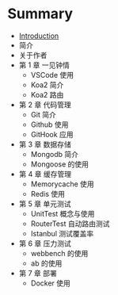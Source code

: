 # Summary

* [Introduction](README.md)
* 简介
* 关于作者
* 第 1 章  一见钟情
   * VSCode  使用
   * Koa2  简介
   * Koa2  路由
* 第 2 章  代码管理
   * Git  简介
   * Github  使用
   * GitHook 应用
* 第 3 章  数据存储
   * Mongodb  简介
   * Mongoose 的使用
* 第 4 章  缓存管理
   * Memorycache  使用
   * Redis  使用
* 第 5 章  单元测试
   * UnitTest  概念与使用
   * RouterTest  自动路由测试
   * Istanbul 测试覆盖率
* 第 6 章  压力测试
   * webbench  的使用
   * ab  的使用
* 第 7 章  部署
   * Docker  使用

